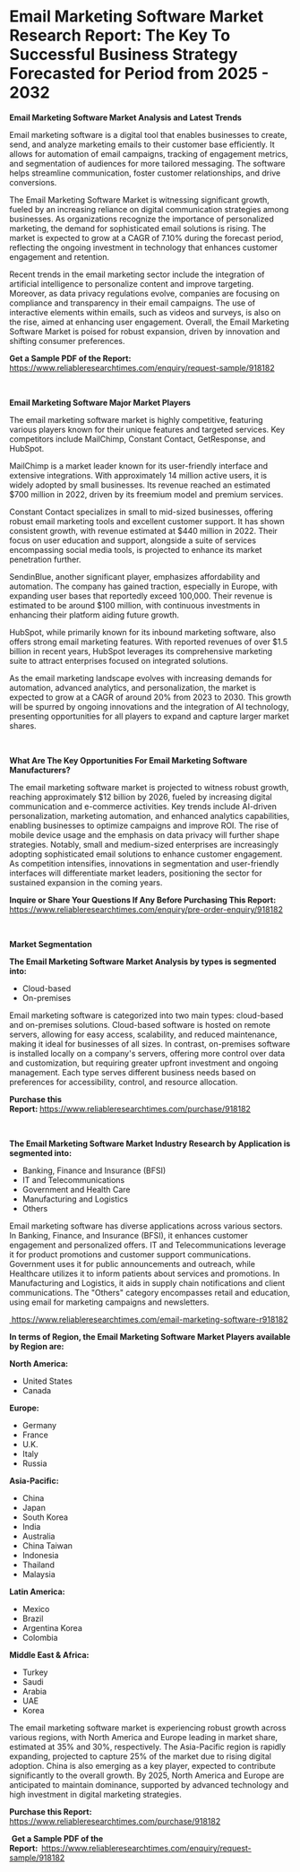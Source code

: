 <p><h1>Email Marketing Software Market Research Report: The Key To Successful Business Strategy Forecasted for Period from 2025 - 2032</h1></p><p><strong>Email Marketing Software Market Analysis and Latest Trends</strong></p>
<p><p>Email marketing software is a digital tool that enables businesses to create, send, and analyze marketing emails to their customer base efficiently. It allows for automation of email campaigns, tracking of engagement metrics, and segmentation of audiences for more tailored messaging. The software helps streamline communication, foster customer relationships, and drive conversions.</p><p>The Email Marketing Software Market is witnessing significant growth, fueled by an increasing reliance on digital communication strategies among businesses. As organizations recognize the importance of personalized marketing, the demand for sophisticated email solutions is rising. The market is expected to grow at a CAGR of 7.10% during the forecast period, reflecting the ongoing investment in technology that enhances customer engagement and retention.</p><p>Recent trends in the email marketing sector include the integration of artificial intelligence to personalize content and improve targeting. Moreover, as data privacy regulations evolve, companies are focusing on compliance and transparency in their email campaigns. The use of interactive elements within emails, such as videos and surveys, is also on the rise, aimed at enhancing user engagement. Overall, the Email Marketing Software Market is poised for robust expansion, driven by innovation and shifting consumer preferences.</p></p>
<p><strong>Get a Sample PDF of the Report:&nbsp;</strong> <a href="https://www.reliableresearchtimes.com/enquiry/request-sample/918182?utm_campaign=2199&utm_medium=2&utm_source=Github&utm_content=ia&utm_term=16042025&utm_id=email-marketing-software">https://www.reliableresearchtimes.com/enquiry/request-sample/918182</a></p>
<p>&nbsp;</p>
<p><strong>Email Marketing Software Major Market Players</strong></p>
<p><p>The email marketing software market is highly competitive, featuring various players known for their unique features and targeted services. Key competitors include MailChimp, Constant Contact, GetResponse, and HubSpot. </p><p>MailChimp is a market leader known for its user-friendly interface and extensive integrations. With approximately 14 million active users, it is widely adopted by small businesses. Its revenue reached an estimated $700 million in 2022, driven by its freemium model and premium services.</p><p>Constant Contact specializes in small to mid-sized businesses, offering robust email marketing tools and excellent customer support. It has shown consistent growth, with revenue estimated at $440 million in 2022. Their focus on user education and support, alongside a suite of services encompassing social media tools, is projected to enhance its market penetration further.</p><p>SendinBlue, another significant player, emphasizes affordability and automation. The company has gained traction, especially in Europe, with expanding user bases that reportedly exceed 100,000. Their revenue is estimated to be around $100 million, with continuous investments in enhancing their platform aiding future growth.</p><p>HubSpot, while primarily known for its inbound marketing software, also offers strong email marketing features. With reported revenues of over $1.5 billion in recent years, HubSpot leverages its comprehensive marketing suite to attract enterprises focused on integrated solutions.</p><p>As the email marketing landscape evolves with increasing demands for automation, advanced analytics, and personalization, the market is expected to grow at a CAGR of around 20% from 2023 to 2030. This growth will be spurred by ongoing innovations and the integration of AI technology, presenting opportunities for all players to expand and capture larger market shares.</p></p>
<p>&nbsp;</p>
<p><strong>What Are The Key Opportunities For Email Marketing Software Manufacturers?</strong></p>
<p><p>The email marketing software market is projected to witness robust growth, reaching approximately $12 billion by 2026, fueled by increasing digital communication and e-commerce activities. Key trends include AI-driven personalization, marketing automation, and enhanced analytics capabilities, enabling businesses to optimize campaigns and improve ROI. The rise of mobile device usage and the emphasis on data privacy will further shape strategies. Notably, small and medium-sized enterprises are increasingly adopting sophisticated email solutions to enhance customer engagement. As competition intensifies, innovations in segmentation and user-friendly interfaces will differentiate market leaders, positioning the sector for sustained expansion in the coming years.</p></p>
<p><strong>Inquire or Share Your Questions If Any Before Purchasing This Report:</strong> <a href="https://www.reliableresearchtimes.com/enquiry/pre-order-enquiry/918182?utm_campaign=2199&utm_medium=2&utm_source=Github&utm_content=ia&utm_term=16042025&utm_id=email-marketing-software">https://www.reliableresearchtimes.com/enquiry/pre-order-enquiry/918182</a></p>
<p>&nbsp;</p>
<p><strong>Market Segmentation</strong></p>
<p><strong>The Email Marketing Software Market Analysis by types is segmented into:</strong></p>
<p><ul><li>Cloud-based</li><li>On-premises</li></ul></p>
<p><p>Email marketing software is categorized into two main types: cloud-based and on-premises solutions. Cloud-based software is hosted on remote servers, allowing for easy access, scalability, and reduced maintenance, making it ideal for businesses of all sizes. In contrast, on-premises software is installed locally on a company's servers, offering more control over data and customization, but requiring greater upfront investment and ongoing management. Each type serves different business needs based on preferences for accessibility, control, and resource allocation.</p></p>
<p><strong>Purchase this Report:&nbsp;</strong><a href="https://www.reliableresearchtimes.com/purchase/918182?utm_campaign=2199&utm_medium=2&utm_source=Github&utm_content=ia&utm_term=16042025&utm_id=email-marketing-software">https://www.reliableresearchtimes.com/purchase/918182</a></p>
<p>&nbsp;</p>
<p><strong>The Email Marketing Software Market Industry Research by Application is segmented into:</strong></p>
<p><ul><li>Banking, Finance and Insurance (BFSI)</li><li>IT and Telecommunications</li><li>Government and Health Care</li><li>Manufacturing and Logistics</li><li>Others</li></ul></p>
<p><p>Email marketing software has diverse applications across various sectors. In Banking, Finance, and Insurance (BFSI), it enhances customer engagement and personalized offers. IT and Telecommunications leverage it for product promotions and customer support communications. Government uses it for public announcements and outreach, while Healthcare utilizes it to inform patients about services and promotions. In Manufacturing and Logistics, it aids in supply chain notifications and client communications. The "Others" category encompasses retail and education, using email for marketing campaigns and newsletters.</p></p>
<p><a href="https://www.reliableresearchtimes.com/email-marketing-software-r918182?utm_campaign=2199&utm_medium=2&utm_source=Github&utm_content=ia&utm_term=16042025&utm_id=email-marketing-software">&nbsp;https://www.reliableresearchtimes.com/email-marketing-software-r918182</a></p>
<p><strong>In terms of Region, the Email Marketing Software Market Players available by Region are:</strong></p>
<p>
    <p> <strong> North America: </strong>
        <ul>
            <li>United States</li>
            <li>Canada</li>
        </ul>
        </p> 
    <p> <strong> Europe: </strong>
        <ul>
            <li>Germany</li>
            <li>France</li>
            <li>U.K.</li>
            <li>Italy</li>
            <li>Russia</li>
        </ul>
        </p> 
    <p> <strong> Asia-Pacific: </strong>
        <ul>
            <li>China</li>
            <li>Japan</li>
            <li>South Korea</li>
            <li>India</li>
            <li>Australia</li>
            <li>China Taiwan</li>
            <li>Indonesia</li>
            <li>Thailand</li>
            <li>Malaysia</li>
        </ul>
        </p> 
    <p> <strong> Latin America: </strong>
        <ul>
            <li>Mexico</li>
            <li>Brazil</li>
            <li>Argentina Korea</li>
            <li>Colombia</li>
        </ul>
        </p> 
    <p> <strong> Middle East & Africa: </strong>
        <ul>
            <li>Turkey</li>
            <li>Saudi</li>
            <li>Arabia</li>
            <li>UAE</li>
            <li>Korea</li>
        </ul>
    </p>
    </p>
<p><p>The email marketing software market is experiencing robust growth across various regions, with North America and Europe leading in market share, estimated at 35% and 30%, respectively. The Asia-Pacific region is rapidly expanding, projected to capture 25% of the market due to rising digital adoption. China is also emerging as a key player, expected to contribute significantly to the overall growth. By 2025, North America and Europe are anticipated to maintain dominance, supported by advanced technology and high investment in digital marketing strategies.</p></p>
<p><strong>Purchase this Report: </strong><a href="https://www.reliableresearchtimes.com/purchase/918182?utm_campaign=2199&utm_medium=2&utm_source=Github&utm_content=ia&utm_term=16042025&utm_id=email-marketing-software">https://www.reliableresearchtimes.com/purchase/918182</a></p>
<p>&nbsp;<strong>Get a Sample PDF of the Report:&nbsp;&nbsp;</strong><a href="https://www.reliableresearchtimes.com/enquiry/request-sample/918182?utm_campaign=2199&utm_medium=2&utm_source=Github&utm_content=ia&utm_term=16042025&utm_id=email-marketing-software">https://www.reliableresearchtimes.com/enquiry/request-sample/918182</a></p>
<p><strong></strong></p>
<p><p></p><p></p><p></p></p>